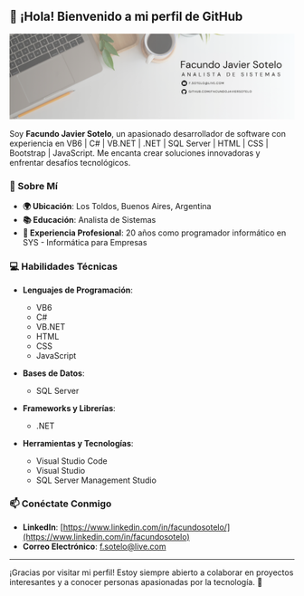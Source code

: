 
## 👋 ¡Hola! Bienvenido a mi perfil de GitHub


![Banner](./Banner%20para%20Linkedin%20Community%20de%20Facundo%20Sotelo.png)



Soy **Facundo Javier Sotelo**, un apasionado desarrollador de software con experiencia en VB6 | C# | VB.NET | .NET | SQL Server | HTML | CSS | Bootstrap | JavaScript. Me encanta crear soluciones innovadoras y enfrentar desafíos tecnológicos.

### 🚀 Sobre Mí
- **🌍 Ubicación**: Los Toldos, Buenos Aires, Argentina
- **📚 Educación**: Analista de Sistemas
- **💼 Experiencia Profesional**: 20 años como programador informático en SYS - Informática para Empresas

### 💻 Habilidades Técnicas
- **Lenguajes de Programación**:
  - VB6
  - C#
  - VB.NET
  - HTML
  - CSS
  - JavaScript
 
- **Bases de Datos**:
  - SQL Server

- **Frameworks y Librerías**:
  - .NET

- **Herramientas y Tecnologías**:
  - Visual Studio Code
  - Visual Studio
  - SQL Server Management Studio

### 📫 Conéctate Conmigo
- **LinkedIn**: [https://www.linkedin.com/in/facundosotelo/](https://www.linkedin.com/in/facundosotelo)
- **Correo Electrónico**: f.sotelo@live.com

---

¡Gracias por visitar mi perfil! Estoy siempre abierto a colaborar en proyectos interesantes y a conocer personas apasionadas por la tecnología. 🚀
